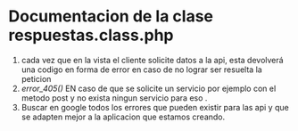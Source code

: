 # Documentacion de la clase respuestas.class.php
1. cada vez que en la vista el cliente solicite datos a la api, esta devolverá una codigo en forma de error en caso de no lograr ser resuelta la peticion
2. *error_405()*
EN caso de que se solicite un servicio por ejemplo con el metodo post y no exista ningun servicio para eso .
3. Buscar en google todos los errores que pueden existir para las api y que se adapten mejor a la aplicacion que estamos creando. 